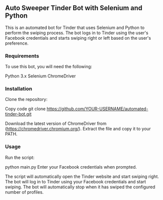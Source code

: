 ## Auto Sweeper Tinder Bot with Selenium and Python
This is an automated bot for Tinder that uses Selenium and Python to perform the swiping process. The bot logs in to Tinder using the user's Facebook credentials and starts swiping right or left based on the user's preference.

### Requirements
To use this bot, you will need the following:

Python 3.x
Selenium
ChromeDriver
### Installation
Clone the repository:

Copy code
git clone https://github.com/YOUR-USERNAME/automated-tinder-bot.git

Download the latest version of ChromeDriver from (https://chromedriver.chromium.org/). Extract the file and copy it to your PATH.
### Usage
Run the script:

python main.py
Enter your Facebook credentials when prompted.

The script will automatically open the Tinder website and start swiping right.
The bot will log in to Tinder using your Facebook credentials and start swiping. The bot will automatically stop when it has swiped the configured number of profiles.

